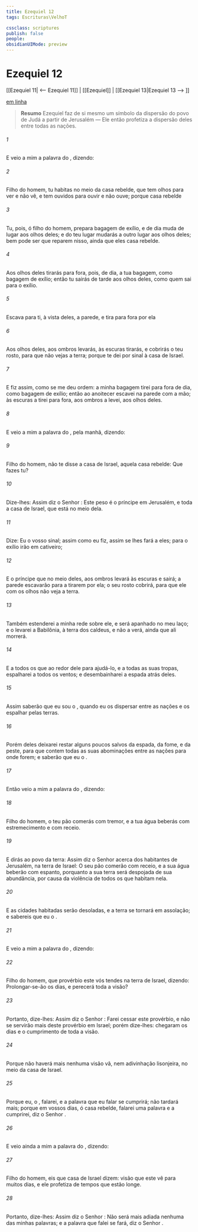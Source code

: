 ```yaml
---
title: Ezequiel 12
tags: Escrituras\VelhoT

cssclass: scriptures
publish: false
people:
obsidianUIMode: preview
---
```


# Ezequiel 12
[[Ezequiel 11| <-- Ezequiel 11]] | [[Ezequiel]] | [[Ezequiel 13|Ezequiel 13 --> ]]

[em linha](https://churchofjesuschrist.org/study/scriptures/ot/ezek/12?lang=por)

> __Resumo__
Ezequiel faz de si mesmo um símbolo da dispersão do povo de Judá a partir de Jerusalém — Ele então profetiza a dispersão deles entre todas as nações.

###### 1 
E veio a mim a palavra do , dizendo:

###### 2 
Filho do homem, tu habitas no meio da casa rebelde, que tem olhos para ver e não vê, e tem ouvidos para ouvir e não ouve; porque casa rebelde 

###### 3 
Tu, pois, ó filho do homem, prepara bagagem de exílio, e de dia muda de lugar aos olhos deles; e do teu lugar mudarás a outro lugar aos olhos deles; bem pode ser que reparem nisso, ainda que eles  casa rebelde.

###### 4 
Aos olhos deles tirarás para fora, pois, de dia, a tua bagagem, como bagagem de exílio; então tu sairás de tarde aos olhos deles, como quem sai para o exílio.

###### 5 
Escava para ti, à vista deles, a parede, e tira para fora por ela 

###### 6 
Aos olhos deles, aos ombros  levarás, às escuras  tirarás, e cobrirás o teu rosto, para que não vejas a terra; porque te dei por sinal à casa de Israel.

###### 7 
E fiz assim, como se me deu ordem: a minha bagagem tirei para fora de dia, como bagagem de exílio; então ao anoitecer escavei na parede com a mão; às escuras a tirei para fora,  aos ombros a levei, aos olhos deles.

###### 8 
E veio a mim a palavra do , pela manhã, dizendo:

###### 9 
Filho do homem,  não te disse a casa de Israel, aquela casa rebelde: Que fazes tu?

###### 10 
Dize-lhes: Assim diz o Senhor : Este peso é  o príncipe em Jerusalém, e  toda a casa de Israel, que está no meio dela.

###### 11 
Dize: Eu  o vosso sinal; assim como eu fiz, assim se lhes fará a eles; para o exílio irão em cativeiro;

###### 12 
E o príncipe que  no meio deles, aos ombros levará às escuras  e sairá; a parede escavarão para a tirarem por ela; o seu rosto cobrirá, para que ele com os olhos não veja a terra.

###### 13 
Também estenderei a minha rede sobre ele, e será apanhado no meu laço; e o levarei a Babilônia, à terra dos caldeus, e  não a verá, ainda que ali morrerá.

###### 14 
E a todos os que  ao redor dele para ajudá-lo, e a todas as suas tropas, espalharei a todos os ventos; e desembainharei a espada atrás deles.

###### 15 
Assim saberão que eu sou o , quando eu os dispersar entre as nações e os espalhar pelas terras.

###### 16 
Porém deles deixarei restar alguns poucos salvos da espada, da fome, e da peste, para que contem todas as suas abominações entre as nações para onde forem; e saberão que eu  o .

###### 17 
Então veio a mim a palavra do , dizendo:

###### 18 
Filho do homem, o teu pão comerás com tremor, e a tua água beberás com estremecimento e com receio.

###### 19 
E dirás ao povo da terra: Assim diz o Senhor  acerca dos habitantes de Jerusalém, na terra de Israel: O seu pão comerão com receio, e a sua água beberão com espanto, porquanto a sua terra será despojada de sua abundância, por causa da violência de todos os que habitam nela.

###### 20 
E as cidades habitadas serão desoladas, e a terra se tornará em assolação; e sabereis que eu  o .

###### 21 
E veio  a mim a palavra do , dizendo:

###### 22 
Filho do homem, que provérbio  este  vós tendes na terra de Israel, dizendo: Prolongar-se-ão os dias, e perecerá toda a visão?

###### 23 
Portanto, dize-lhes: Assim diz o Senhor : Farei cessar este provérbio, e não se servirão mais deste provérbio em Israel; porém dize-lhes:  chegaram os dias e o cumprimento de toda a visão.

###### 24 
Porque não haverá mais nenhuma visão vã, nem adivinhação lisonjeira, no meio da casa de Israel.

###### 25 
Porque eu, o , falarei, e a palavra que eu falar se cumprirá; não tardará mais; porque em vossos dias, ó casa rebelde, falarei uma palavra e a cumprirei, diz o Senhor .

###### 26 
E veio ainda a mim a palavra do , dizendo:

###### 27 
Filho do homem, eis que  casa de Israel dizem:  visão que este vê  para muitos dias, e ele profetiza de tempos que estão longe.

###### 28 
Portanto, dize-lhes: Assim diz o Senhor : Não será mais adiada nenhuma das minhas palavras; e a palavra que falei se fará, diz o Senhor .


